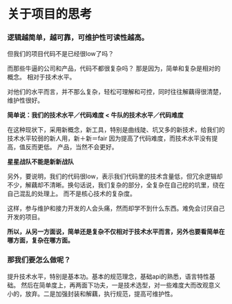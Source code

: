 # 关于项目的思考

### 逻辑越简单，越可靠，可维护性可读性越高。

但我们的项目代码不是已经很low了吗？

而那些牛逼的公司和产品，代码不都很复杂吗？ 那是因为，简单和复杂是相对的概念。 相对于技术水平。

对他们的水平而言，并不那么复杂，轻松可理解和可控，同时往往解藕得很清楚，维护性很好。

**简单说：我们的技术水平／代码难度  <   牛队的技术水平／代码难度**


在这种现状下，采用新概念，新工具，特别是曲线陡、坑又多的新技术，给我们的技术水平较弱的新人用，新＋新＝fair
因为提高了代码难度，而技术水平没有提高，值反而更低。 
产品，当然不会更好。

**星星战队不能是新新战队**



另外，要说明，我们的代码很low，表示我们代码里的技术含量低，但冗余逻辑却不少，解藕却不清晰。换句话说，我们复杂的部分，全复杂在自己挖的坑里，绕在自己混乱的处理上。 而不是核心技术的复杂度。

这样，参与维护和接力开发的人会头痛，然而却学不到什么东西。难免会讨厌自己开发的项目。

**所以，从另一方面说，简单还是复杂不仅相对于技术水平而言，另外也要看简单在哪方面，复杂在哪方面。**



### 那我们要怎么做呢？
提升技术水平，特别是基本功。基本的规范理念，基础api的熟悉，语言特性基础。
然后在简单度上，再两面下功夫，一是技术选型，对一些难度大而改观意义小的，放弃。二是加强封装和解藕，执行规范，提高可维护性。